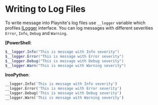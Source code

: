 Writing to Log Files
=====================

To write message into Playnite's log files use `__logger` variable which profiles [ILogger](xref:Playnite.SDK.ILogger) interface. You can log messages with different severities `Error`, `Info`, `Debug` and `Warning`.

**[PowerShell**:
```powershell
$__logger.Info("This is message with Info severity")
$__logger.Error("This is message with Error severity")
$__logger.Debug("This is message with Debug severity")
$__logger.Warn("This is message with Warning severity")
```

**IronPython**:
```python
__logger.Info('This is message with Info severity')
__logger.Error('This is message with Error severity')
__logger.Debug('This is message with Debug severity')
__logger.Warn('This is message with Warning severity')
```